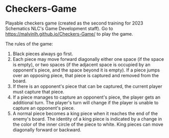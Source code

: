 # Checkers-Game
Playable checkers game (created as the second training for 2023 Schematics NLC's Game Development staff). Go to https://malvinlh.github.io/Checkers-Game/ to play the game.

The rules of the game:
1. Black pieces always go first.
2. Each piece may move forward diagonally either one space (if the space is empty), or two spaces (if the adjacent space is occupied by an opponent's piece, and the space beyond it is empty). If a piece jumps over an opposing piece, that piece is captured and removed from the board.
3. If there is an opponent's piece that can be captured, the current player must capture that piece.
4. If a piece manages to capture an opponent's piece, the player gets an additional turn. The player's turn will change if the player is unable to capture an opponent's piece.
5. A normal piece becomes a king piece when it reaches the end of the enemy's board. The identity of a king piece is indicated by a change in the color of the inner circle of the piece to white. King pieces can move diagonally forward or backward.

